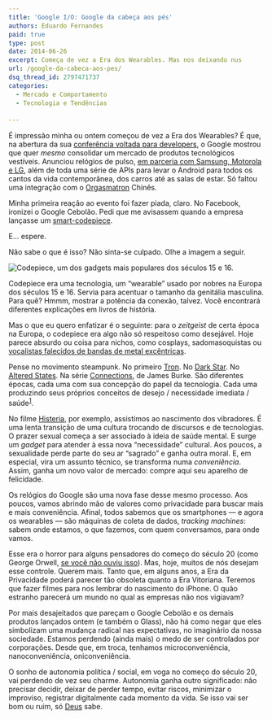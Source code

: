 ```yaml
---
title: 'Google I/O: Google da cabeça aos pés'
authors: Eduardo Fernandes
paid: true
type: post
date: 2014-06-26
excerpt: Começa de vez a Era dos Wearables. Mas nos deixando nus
url: /google-da-cabeca-aos-pes/
dsq_thread_id: 2797471737
categories:
  - Mercado e Comportamento
  - Tecnologia e Tendências

---
```

É impressão minha ou ontem começou de vez a Era dos Wearables? É que, na abertura da sua [conferência voltada para developers][1], o Google mostrou que quer _mesmo_ consolidar um mercado de produtos tecnológicos vestíveis. Anunciou relógios de pulso, [em parceria com Samsung, Motorola e LG][2], além de toda uma série de APIs para levar o Android para todos os cantos da vida contemporânea, dos carros até as salas de estar. Só faltou uma integração com o [Orgasmatron][3] Chinês.

Minha primeira reação ao evento foi fazer piada, claro. No Facebook, ironizei o Google Cebolão. Pedi que me avisassem quando a empresa lançasse um [smart-codepiece][4].

E… espere.

Não sabe o que é isso? Não sinta-se culpado. Olhe a imagem a seguir.

<img src="https://raw.githubusercontent.com/diegoeis/tableless-static-images/master/2014/06/codepiece.jpg" alt="Codepiece, um dos gadgets mais populares dos séculos 15 e 16. " width="640" height="751" class="size-full wp-image-43176" srcset="uploads/2014/06/codepiece.jpg 640w, uploads/2014/06/codepiece-118x139.jpg 118w, uploads/2014/06/codepiece-400x469.jpg 400w" sizes="(max-width: 640px) 100vw, 640px" />

Codepiece era uma tecnologia, um &#8220;wearable&#8221; usado por nobres na Europa dos séculos 15 e 16. Servia para acentuar o tamanho da genitália masculina. Para quê? Hmmm, mostrar a potência da conexão, talvez. Você encontrará diferentes explicações em livros de história.

Mas o que eu quero enfatizar é o seguinte: para o _zeitgeist_ de certa época na Europa, o codepiece era algo não só respeitoso como desejável. Hoje parece absurdo ou coisa para nichos, como cosplays, sadomasoquistas ou [vocalistas falecidos de bandas de metal excêntricas][5].

Pense no movimento steampunk. No primeiro [Tron][6]. No [Dark Star][7]. No [Altered States][8]. Na série [Connections][9], de James Burke. São diferentes épocas, cada uma com sua concepção do papel da tecnologia. Cada uma produzindo seus próprios conceitos de desejo / necessidade imediata / saúde<sup id="fnref:1"><a href="1" rel="footnote">1</a></sup>.

No filme [Histeria][10], por exemplo, assistimos ao nascimento dos vibradores. É uma lenta transição de uma cultura trocando de discursos e de tecnologias. O prazer sexual começa a ser associado à ideia de saúde mental. E surge um _gadget_ para atender à essa nova &#8220;necessidade&#8221; cultural. Aos poucos, a sexualidade perde parte do seu ar &#8220;sagrado&#8221; e ganha outra moral. E, em especial, vira um assunto técnico, se transforma numa _conveniência_. Assim, ganha um novo valor de mercado: compre aqui seu aparelho de felicidade.

Os relógios do Google são uma nova fase desse mesmo processo. Aos poucos, vamos abrindo mão de valores como privacidade para buscar mais e mais conveniência. Afinal, todos sabemos que os smartphones — e agora os wearables — são máquinas de coleta de dados, _tracking machines_: sabem onde estamos, o que fazemos, com quem conversamos, para onde vamos.

Esse era o horror para alguns pensadores do começo do século 20 (como George Orwell, [se você não ouviu isso][11]). Mas, hoje, muitos de nós desejam esse controle. Querem mais. Tanto que, em alguns anos, a Era da Privacidade poderá parecer tão obsoleta quanto a Era Vitoriana. Teremos que fazer filmes para nos lembrar do nascimento do iPhone. O quão estranho parecerá um mundo no qual as empresas não nos vigiavam?

Por mais desajeitados que pareçam o Google Cebolão e os demais produtos lançados ontem (e também o Glass), não há como negar que eles simbolizam uma mudança radical nas expectativas, no imaginário da nossa sociedade. Estamos perdendo (ainda mais) o medo de ser controlados por corporações. Desde que, em troca, tenhamos microconveniência, nanoconveniência, oniconveniência.

O sonho de autonomia política / social, em voga no começo do século 20, vai perdendo de vez seu charme. Autonomia ganha outro significado: não precisar decidir, deixar de perder tempo, evitar riscos, minimizar o improviso, registrar digitalmente cada momento da vida. Se isso vai ser bom ou ruim, só [Deus][12] sabe.

[^1]:    
    E, por outro lado, também seu senso de ridículo e seu revival para nichos.<a href="1" rev="footnote">&#8617;</a>

 [1]: https://www.google.com/events/io
 [2]: http://www.engadget.com/2014/06/26/android-wear-watches-compared/
 [3]: http://www.inquisitr.com/1314659/orgasmatron-automatic-sperm-extractors-installed-into-chinese-hospitals-video/
 [4]: https://en.wikipedia.org/wiki/Codpiece
 [5]: https://en.wikipedia.org/wiki/Oderus_Urungus
 [6]: https://en.wikipedia.org/wiki/Tron
 [7]: http://goo.gl/LBQAuy
 [8]: https://en.wikipedia.org/wiki/Altered_States
 [9]: https://www.youtube.com/watch?v=4sb7bOljBAQ
 [10]: http://goo.gl/56VcEY
 [11]: http://toe.prx.org/2014/04/1984-the-year-not-the-book/
 [12]: https://twitter.com/OCriador